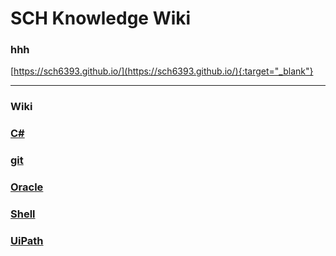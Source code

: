 SCH Knowledge Wiki
===

### hhh
[https://sch6393.github.io/](https://sch6393.github.io/){:target="_blank"}

---

### Wiki
### [C#](./C#/README.md)
### [git](./git/README.md)
### [Oracle](./Oracle/README.md)
### [Shell](./Shell/README.md)
### [UiPath](./UiPath/README.md)
